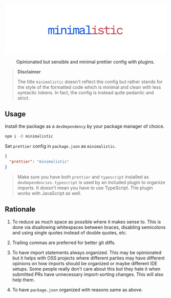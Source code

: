 <img align="center" src="https://raw.githubusercontent.com/frencojobs/minimalistic/main/.github/cover.png" />

<p align="center"> Opinionated but sensible and minimal prettier config with plugins. </p>

> **Disclaimer**
>
> The title `minimalistic` doesn't reflect the config but rather stands for the style of the formatted code which is minimal and clean with less syntactic tokens. In fact, the config is instead quite pedantic and strict.

## Usage

Install the package as a `devDependency` by your package manager of choice.

```sh
npm i -D minimalistic
```

Set `prettier` config in `package.json` as `minimalistic`.

```json
{
  "prettier": "minimalistic"
}
```

> Make sure you have both `prettier` and `typescript` installed as `devDependencies`. `typescript` is used by an included plugin to organize imports. It doesn't mean you have to use TypeScript. The plugin works with JavaScript as well.

## Rationale

1. To reduce as much space as possible where it makes sense to. This is done via disallowing whitespaces between braces, disabling semicolons and using single quotes instead of double quotes, etc.

2. Trailing commas are preferred for better git diffs.

3. To have import statements always organized. This may be opinionated but it helps with OSS projects where different parties may have different opinions on how imports should be organized or maybe different IDE setups. Some people really don't care about this but they hate it when submitted PRs have unnecessary import-sorting changes. This will also help them.

4. To have `package.json` organized with reasons same as above.
